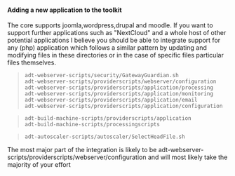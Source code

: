 #### Adding a new application to the toolkit

The core supports joomla,wordpress,drupal and moodle. If you want to support further applications such as "NextCloud" and a whole host of other potential applications I believe you should be able to integrate support for any (php) application which follows a similar pattern by updating and modifying files in these directories or in the case of specific files particular files themselves.

>     adt-webserver-scripts/security/GatewayGuardian.sh
>     adt-webserver-scripts/providerscripts/webserver/configuration
>     adt-webserver-scripts/providerscripts/application/processing
>     adt-webserver-scripts/providerscripts/application/monitoring
>     adt-webserver-scripts/providerscripts/application/email
>     adt-webserver-scripts/providerscripts/application/configuration

>     adt-build-machine-scripts/providerscripts/application
>     adt-build-machine-scripts/processingscripts

>     adt-autoscaler-scripts/autoscaler/SelectHeadFile.sh

The most major part of the integration is likely to be adt-webserver-scripts/providerscripts/webserver/configuration and will most likely take the majority of your effort



